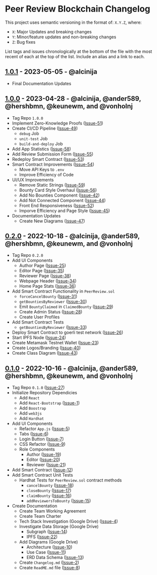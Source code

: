 # Peer Review Blockchain Changelog

This project uses semantic versioning in the format of: `X.Y.Z`, where:

* `X`: Major Updates and breaking changes
* `Y`: Minor/feature updates and non-breaking changes
* `Z`: Bug fixes

List tags and issues chronologically at the bottom of the file with the most recent of each at the top of the list. Include an alias and a link to each.

## [1.0.1] - 2023-05-05 - @alcinija
* Final Documentation Updates

## [1.0.0] - 2023-04-28 - @alcinija, @ander589, @hershbmn, @keunewm, and @vonholnj
* Tag Repo `1.0.0`
* Implement Zero-Knowledge Proofs ([Issue-51])
* Create CI/CD Pipeline ([Issue-49])
    * `debug` Job
    * `unit-test` Job
    * `build-and-deploy` Job
* Add App Statistics ([Issue-58])
* Add Review Submission Form ([Issue-55])
* Redeploy Smart Contract ([Issue-53])
* Smart Contract Improvements ([Issue-54])
    * Move API Keys to `.env`
    * Improve Efficiency of Code
* UI/UX Improvements
    * Remove Static Strings ([Issue-59])
    * Bounty Card Style Overhaul ([Issue-56])
    * Add No Bounties Component ([Issue-42])
    * Add Not Connected Component ([Issue-44])
    * Front End Responsiveness ([Issue-52])
    * Imporve Efficiency and Page Style ([Issue-45])
* Documentation Updates
    * Create New Diagrams ([Issue-47])

## [0.2.0] - 2022-10-18 - @alcinija, @ander589, @hershbmn, @keunewm, and @vonholnj
* Tag Repo `0.2.0`
* Add UI Components
    * Author Page ([Issue-25])
    * Editor Page ([Issue-35])
    * Reviewer Page ([Issue-38])
    * Webpage Header ([Issue-34])
    * Home Page Stats ([Issue-36])
* Add Smart Contract Functionality in `PeerReview.sol`
    * `forceCancelBounty` ([Issue-31])
    * `getBountiesByReviewer` ([Issue-30])
    * Emit `BountyClaimed` in `ClaimedBounty` ([Issue-29])
    * Create Admin Status ([Issue-28])
    * Create User Profiles
* Add Smart Contract Tests
    * `getBountiesByReviewer` ([Issue-33])
* Deploy Smart Contract to goerli test network ([Issue-26]) 
* Start IPFS Node ([Issue-24])
* Create Metamask Testnet Wallet ([Issue-23])
* Create Logos/Branding ([Issue-40])
* Create Class Diagram ([Issue-43])

## [0.1.0] - 2022-10-16 - @alcinija, @ander589, @hershbmn, @keunewm, and @vonholnj
* Tag Repo `0.1.0` ([Issue-27])
* Initialize Repository Dependicies
    * Add `React`
    * Add `React-Bootstrap` ([Issue-1])
    * Add `Boostrap`
    * Add `web3js`
    * Add `Hardhat`
* Add UI Components
    * Refactor `App.js` ([Issue-5])
    * Tabs ([Issue-6])
    * Login Button ([Issue-7])
    * CSS Refactor ([Issue-9])
    * Role Components
        * Author ([Issue-19])
        * Editor ([Issue-20])
        * Reviewer ([Issue-21])
* Add Smart Contract ([Issue-12])
* Add Smart Contract Unit Tests
    * Hardhat Tests for `PeerReview.sol` contract methods
        * `cancelBounty` ([Issue-18])
        * `closeBounty` ([Issue-17])
        * `claimBounty` ([Issue-16])
        * `addReviewersToBounty` ([Issue-15])
* Create Documentation
    * Create Team Working Agreement
    * Create Team Charter
    * Tech Stack Investigation (Google Drive) ([Issue-4])
    * Investigate Data Storage (Google Drive)
        * Subgraph ([Issue-14])
        * IPFS ([Issue-22])
    * Add Diagrams (Google Drive)
        * Architecture ([Issue-10])
        * Use Case ([Issue-11])
        * ERD Data Schema ([Issue-13])
    * Create `Changelog.md` ([Issue-2])
    * Create `ReadME.md` file ([Issue-8])

[1.0.1]: https://gitlab.csi.miamioh.edu/2023-capstone/Alternate_BlockChain_Project/peer-review-system/-/compare/1.0.0...1.0.1
[1.0.0]: https://gitlab.csi.miamioh.edu/2023-capstone/Alternate_BlockChain_Project/peer-review-system/-/compare/0.2.0...1.0.0
[0.2.0]: https://gitlab.csi.miamioh.edu/2023-capstone/Alternate_BlockChain_Project/peer-review-system/-/compare/0.1.0...0.2.0
[0.1.0]: https://gitlab.csi.miamioh.edu/2023-capstone/Alternate_BlockChain_Project/peer-review-system/-/tree/0.1.0

[Issue-60]: https://gitlab.csi.miamioh.edu/2023-capstone/Alternate_BlockChain_Project/peer-review-system/-/issues/60
[Issue-59]: https://gitlab.csi.miamioh.edu/2023-capstone/Alternate_BlockChain_Project/peer-review-system/-/issues/59
[Issue-58]: https://gitlab.csi.miamioh.edu/2023-capstone/Alternate_BlockChain_Project/peer-review-system/-/issues/58
[Issue-56]: https://gitlab.csi.miamioh.edu/2023-capstone/Alternate_BlockChain_Project/peer-review-system/-/issues/56
[Issue-55]: https://gitlab.csi.miamioh.edu/2023-capstone/Alternate_BlockChain_Project/peer-review-system/-/issues/55
[Issue-54]: https://gitlab.csi.miamioh.edu/2023-capstone/Alternate_BlockChain_Project/peer-review-system/-/issues/54
[Issue-53]: https://gitlab.csi.miamioh.edu/2023-capstone/Alternate_BlockChain_Project/peer-review-system/-/issues/53
[Issue-52]: https://gitlab.csi.miamioh.edu/2023-capstone/Alternate_BlockChain_Project/peer-review-system/-/issues/52
[Issue-51]: https://gitlab.csi.miamioh.edu/2023-capstone/Alternate_BlockChain_Project/peer-review-system/-/issues/51
[Issue-49]: https://gitlab.csi.miamioh.edu/2023-capstone/Alternate_BlockChain_Project/peer-review-system/-/issues/49
[Issue-47]: https://gitlab.csi.miamioh.edu/2023-capstone/Alternate_BlockChain_Project/peer-review-system/-/issues/47
[Issue-45]: https://gitlab.csi.miamioh.edu/2023-capstone/Alternate_BlockChain_Project/peer-review-system/-/issues/45
[Issue-44]: https://gitlab.csi.miamioh.edu/2023-capstone/Alternate_BlockChain_Project/peer-review-system/-/issues/44
[Issue-43]: https://gitlab.csi.miamioh.edu/2023-capstone/Alternate_BlockChain_Project/peer-review-system/-/issues/43
[Issue-42]: https://gitlab.csi.miamioh.edu/2023-capstone/Alternate_BlockChain_Project/peer-review-system/-/issues/42
[Issue-40]: https://gitlab.csi.miamioh.edu/2023-capstone/Alternate_BlockChain_Project/peer-review-system/-/issues/40
[Issue-38]: https://gitlab.csi.miamioh.edu/2023-capstone/Alternate_BlockChain_Project/peer-review-system/-/issues/38
[Issue-36]: https://gitlab.csi.miamioh.edu/2023-capstone/Alternate_BlockChain_Project/peer-review-system/-/issues/36
[Issue-35]: https://gitlab.csi.miamioh.edu/2023-capstone/Alternate_BlockChain_Project/peer-review-system/-/issues/35
[Issue-34]: https://gitlab.csi.miamioh.edu/2023-capstone/Alternate_BlockChain_Project/peer-review-system/-/issues/34
[Issue-33]: https://gitlab.csi.miamioh.edu/2023-capstone/Alternate_BlockChain_Project/peer-review-system/-/issues/33
[Issue-31]: https://gitlab.csi.miamioh.edu/2023-capstone/Alternate_BlockChain_Project/peer-review-system/-/issues/31
[Issue-30]: https://gitlab.csi.miamioh.edu/2023-capstone/Alternate_BlockChain_Project/peer-review-system/-/issues/30
[Issue-29]: https://gitlab.csi.miamioh.edu/2023-capstone/Alternate_BlockChain_Project/peer-review-system/-/issues/29
[Issue-28]: https://gitlab.csi.miamioh.edu/2023-capstone/Alternate_BlockChain_Project/peer-review-system/-/issues/28
[Issue-27]: https://gitlab.csi.miamioh.edu/2023-capstone/Alternate_BlockChain_Project/peer-review-system/-/issues/27
[Issue-26]: https://gitlab.csi.miamioh.edu/2023-capstone/Alternate_BlockChain_Project/peer-review-system/-/issues/26
[Issue-25]: https://gitlab.csi.miamioh.edu/2023-capstone/Alternate_BlockChain_Project/peer-review-system/-/issues/25
[Issue-24]: https://gitlab.csi.miamioh.edu/2023-capstone/Alternate_BlockChain_Project/peer-review-system/-/issues/24
[Issue-23]: https://gitlab.csi.miamioh.edu/2023-capstone/Alternate_BlockChain_Project/peer-review-system/-/issues/23
[Issue-22]: https://gitlab.csi.miamioh.edu/2023-capstone/Alternate_BlockChain_Project/peer-review-system/-/issues/22
[Issue-21]: https://gitlab.csi.miamioh.edu/2023-capstone/Alternate_BlockChain_Project/peer-review-system/-/issues/21
[Issue-20]: https://gitlab.csi.miamioh.edu/2023-capstone/Alternate_BlockChain_Project/peer-review-system/-/issues/20
[Issue-19]: https://gitlab.csi.miamioh.edu/2023-capstone/Alternate_BlockChain_Project/peer-review-system/-/issues/19
[Issue-18]: https://gitlab.csi.miamioh.edu/2023-capstone/Alternate_BlockChain_Project/peer-review-system/-/issues/18
[Issue-17]: https://gitlab.csi.miamioh.edu/2023-capstone/Alternate_BlockChain_Project/peer-review-system/-/issues/17
[Issue-16]: https://gitlab.csi.miamioh.edu/2023-capstone/Alternate_BlockChain_Project/peer-review-system/-/issues/16
[Issue-15]: https://gitlab.csi.miamioh.edu/2023-capstone/Alternate_BlockChain_Project/peer-review-system/-/issues/15
[Issue-14]: https://gitlab.csi.miamioh.edu/2023-capstone/Alternate_BlockChain_Project/peer-review-system/-/issues/14
[Issue-13]: https://gitlab.csi.miamioh.edu/2023-capstone/Alternate_BlockChain_Project/peer-review-system/-/issues/13
[Issue-12]: https://gitlab.csi.miamioh.edu/2023-capstone/Alternate_BlockChain_Project/peer-review-system/-/issues/12
[Issue-11]: https://gitlab.csi.miamioh.edu/2023-capstone/Alternate_BlockChain_Project/peer-review-system/-/issues/11
[Issue-10]: https://gitlab.csi.miamioh.edu/2023-capstone/Alternate_BlockChain_Project/peer-review-system/-/issues/10
[Issue-9]: https://gitlab.csi.miamioh.edu/2023-capstone/Alternate_BlockChain_Project/peer-review-system/-/issues/9
[Issue-8]: https://gitlab.csi.miamioh.edu/2023-capstone/Alternate_BlockChain_Project/peer-review-system/-/issues/8
[Issue-7]: https://gitlab.csi.miamioh.edu/2023-capstone/Alternate_BlockChain_Project/peer-review-system/-/issues/7
[Issue-6]: https://gitlab.csi.miamioh.edu/2023-capstone/Alternate_BlockChain_Project/peer-review-system/-/issues/6
[Issue-5]: https://gitlab.csi.miamioh.edu/2023-capstone/Alternate_BlockChain_Project/peer-review-system/-/issues/5
[Issue-4]: https://gitlab.csi.miamioh.edu/2023-capstone/Alternate_BlockChain_Project/peer-review-system/-/issues/4
[Issue-2]: https://gitlab.csi.miamioh.edu/2023-capstone/Alternate_BlockChain_Project/peer-review-system/-/issues/2
[Issue-1]: https://gitlab.csi.miamioh.edu/2023-capstone/Alternate_BlockChain_Project/peer-review-system/-/issues/1